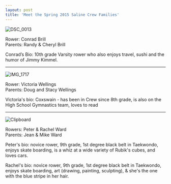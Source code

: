 ```yaml
---
layout: post  
title: 'Meet the Spring 2015 Saline Crew Families'
---
```


![DSC_0013](http://i.imgur.com/0gJ5jAv.jpg)

Rower: Conrad Brill  
Parents: Randy & Cheryl Brill
 
Conrad’s Bio: 10th grade Varsity rower who also enjoys travel, sushi and the humor of Jimmy Kimmel.  

---

![IMG_1717](http://i.imgur.com/DSL5Mt8.jpg)

Rower: Victoria Wellings  
Parents: Doug and Stacy Wellings

Victoria's bio: Coxswain - has been in Crew since 8th grade, is also on the High School Gymnastics team, loves to read 

---

![Clipboard](http://i.imgur.com/ON8198w.jpg)

Rowers: Peter & Rachel Ward  
Parents: Jean & Mike Ward

Peter's bio: novice rower, 9th grade, 1st degree black belt in Taekwondo, enjoys skate boarding, is a whiz at a wide variety of Rubik's cubes, and loves cars.

Rachel's bio: novice rower, 9th grade, 1st degree black belt in Taekwondo, enjoys skate boarding, art (drawing, painting, sculpting), & she's the one with the blue stripe in her hair.